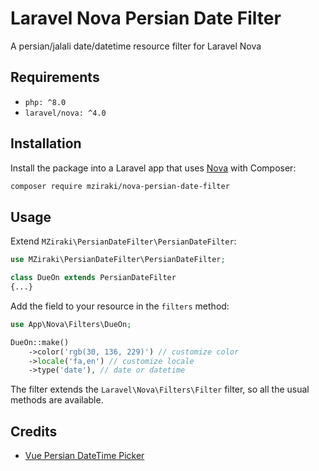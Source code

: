 # Laravel Nova Persian Date Filter

A persian/jalali date/datetime resource filter for Laravel Nova

## Requirements

- `php: ^8.0`
- `laravel/nova: ^4.0`

## Installation

Install the package into a Laravel app that uses [Nova](https://nova.laravel.com) with Composer:

```bash
composer require mziraki/nova-persian-date-filter
```

## Usage

Extend `MZiraki\PersianDateFilter\PersianDateFilter`:

```php
use MZiraki\PersianDateFilter\PersianDateFilter;

class DueOn extends PersianDateFilter
{...}
```

Add the field to your resource in the ```filters``` method:

```php
use App\Nova\Filters\DueOn;

DueOn::make()
    ->color('rgb(30, 136, 229)') // customize color
    ->locale('fa,en') // customize locale
    ->type('date'), // date or datetime
```

The filter extends the `Laravel\Nova\Filters\Filter` filter, so all the usual methods are available.

## Credits

- [Vue Persian DateTime Picker](https://github.com/talkhabi/vue3-persian-datetime-picker)
